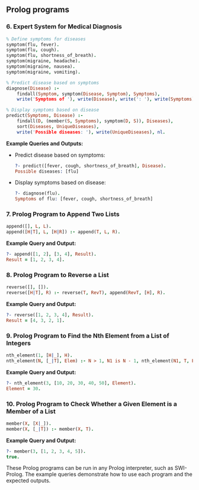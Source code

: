 ## Prolog programs
### 6. Expert System for Medical Diagnosis

```prolog
% Define symptoms for diseases
symptom(flu, fever).
symptom(flu, cough).
symptom(flu, shortness_of_breath).
symptom(migraine, headache).
symptom(migraine, nausea).
symptom(migraine, vomiting).

% Predict disease based on symptoms
diagnose(Disease) :-
    findall(Symptom, symptom(Disease, Symptom), Symptoms),
    write('Symptoms of '), write(Disease), write(': '), write(Symptoms), nl.

% Display symptoms based on disease
predict(Symptoms, Disease) :-
    findall(D, (member(S, Symptoms), symptom(D, S)), Diseases),
    sort(Diseases, UniqueDiseases),
    write('Possible diseases: '), write(UniqueDiseases), nl.
```

**Example Queries and Outputs:**

- Predict disease based on symptoms:
  ```prolog
  ?- predict([fever, cough, shortness_of_breath], Disease).
  Possible diseases: [flu]
  ```

- Display symptoms based on disease:
  ```prolog
  ?- diagnose(flu).
  Symptoms of flu: [fever, cough, shortness_of_breath]
  ```

### 7. Prolog Program to Append Two Lists

```prolog
append([], L, L).
append([H|T], L, [H|R]) :- append(T, L, R).
```

**Example Query and Output:**

```prolog
?- append([1, 2], [3, 4], Result).
Result = [1, 2, 3, 4].
```

### 8. Prolog Program to Reverse a List

```prolog
reverse([], []).
reverse([H|T], R) :- reverse(T, RevT), append(RevT, [H], R).
```

**Example Query and Output:**

```prolog
?- reverse([1, 2, 3, 4], Result).
Result = [4, 3, 2, 1].
```

### 9. Prolog Program to Find the Nth Element from a List of Integers

```prolog
nth_element(1, [H|_], H).
nth_element(N, [_|T], Elem) :- N > 1, N1 is N - 1, nth_element(N1, T, Elem).
```

**Example Query and Output:**

```prolog
?- nth_element(3, [10, 20, 30, 40, 50], Element).
Element = 30.
```

### 10. Prolog Program to Check Whether a Given Element is a Member of a List

```prolog
member(X, [X|_]).
member(X, [_|T]) :- member(X, T).
```

**Example Query and Output:**

```prolog
?- member(3, [1, 2, 3, 4, 5]).
true.
```

These Prolog programs can be run in any Prolog interpreter, such as SWI-Prolog. The example queries demonstrate how to use each program and the expected outputs.
